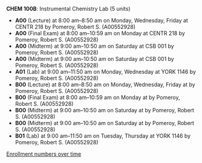 **CHEM 100B**: Instrumental Chemistry Lab (5 units)

- **A00** (Lecture) at 8:00 am–8:50 am on Monday, Wednesday, Friday at CENTR 218 by Pomeroy, Robert S. (A00552928)
- **A00** (Final Exam) at 8:00 am–10:59 am on Monday at CENTR 218 by Pomeroy, Robert S. (A00552928)
- **A00** (Midterm) at 9:00 am–10:50 am on Saturday at CSB 001 by Pomeroy, Robert S. (A00552928)
- **A00** (Midterm) at 9:00 am–10:50 am on Saturday at CSB 001 by Pomeroy, Robert S. (A00552928)
- **A01** (Lab) at 9:00 am–11:50 am on Monday, Wednesday at YORK 1146 by Pomeroy, Robert S. (A00552928)
- **B00** (Lecture) at 8:00 am–8:50 am on Monday, Wednesday, Friday at   by Pomeroy, Robert S. (A00552928)
- **B00** (Final Exam) at 8:00 am–10:59 am on Monday at   by Pomeroy, Robert S. (A00552928)
- **B00** (Midterm) at 9:00 am–10:50 am on Saturday at   by Pomeroy, Robert S. (A00552928)
- **B00** (Midterm) at 9:00 am–10:50 am on Saturday at   by Pomeroy, Robert S. (A00552928)
- **B01** (Lab) at 9:00 am–11:50 am on Tuesday, Thursday at YORK 1146 by Pomeroy, Robert S. (A00552928)

[Enrollment numbers over time](./CHEM100B.tsv)
